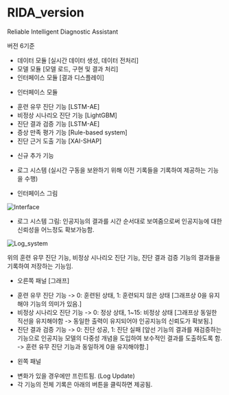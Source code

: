 # RIDA_version
Reliable Intelligent Diagnostic Assistant

버전 6기준
- 데이터 모듈 [실시간 데이터 생성, 데이터 전처리]
- 모델 모듈 [모델 로드, 구현 및 결과 처리]
- 인터페이스 모듈 [결과 디스플레이]

* 인터페이스 모듈
- 훈련 유무 진단 기능 [LSTM-AE]
- 비정상 시나리오 진단 기능 [LightGBM]
- 진단 결과 검증 기능 [LSTM-AE]
- 증상 만족 평가 기능 [Rule-based system]
- 진단 근거 도출 기능 [XAI-SHAP]

* 신규 추가 기능
- 로그 시스템 (실시간 구동을 보완하기 위해 이전 기록들을 기록하여 제공하는 기능을 수행)

* 인터페이스 그림

![Interface](https://user-images.githubusercontent.com/56631737/107496497-bba00f80-6bd4-11eb-8d88-49fb7d29a0a2.png)


* 로그 시스템 그림: 인공지능의 결과를 시간 순서대로 보여줌으로써 인공지능에 대한 신뢰성을 어느정도 확보가능함.

![Log_system](https://user-images.githubusercontent.com/56631737/107498502-38cc8400-6bd7-11eb-8cae-32bec56d34d3.png)

위의 훈련 유무 진단 기능, 비정상 시나리오 진단 기능, 진단 결과 검증 기능의 결과들을 기록하여 저장하는 기능임.
* 오른쪽 패널 [그래프]
- 훈련 유무 진단 기능 -> 0: 훈련된 상태, 1: 훈련되지 않은 상태 [그래프상 0을 유지해야 기능의 의미가 있음.]
- 비정상 시나리오 진단 기능 -> 0: 정상 상태, 1~15: 비정상 상태 [그래프상 동일한 직선을 유지해야함 -> 동일한 출력이 유지되어야 인공지능의 신뢰도가 확보됨.]
- 진단 결과 검증 기능 -> 0: 진단 성공, 1: 진단 실패 [앞선 기능의 결과를 재검증하는 기능으로 인공지능 모델의 다중성 개념을 도입하여 보수적인 결과를 도출하도록 함. -> 훈련 유무 진단 기능과 동일하게 0을 유지해야함.]

* 왼쪽 패널
- 변화가 있을 경우에만 프린트됨. (Log Update)
- 각 기능의 전체 기록은 아래의 버튼을 클릭하면 제공됨.
